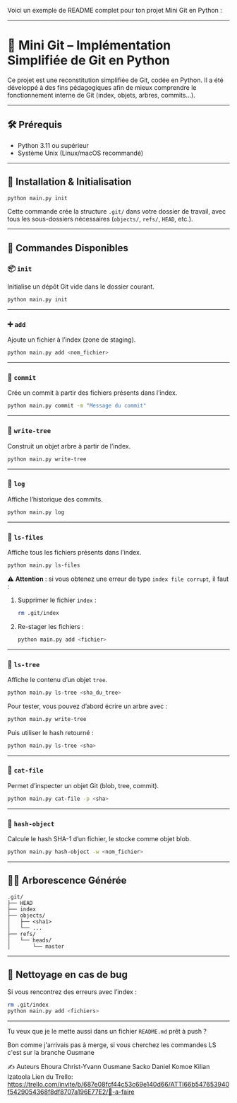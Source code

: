 Voici un exemple de README complet pour ton projet Mini Git en Python :

---

# 🧪 Mini Git – Implémentation Simplifiée de Git en Python

Ce projet est une reconstitution simplifiée de Git, codée en Python. Il a été développé à des fins pédagogiques afin de mieux comprendre le fonctionnement interne de Git (index, objets, arbres, commits…).

---

## 🛠️ Prérequis

* Python 3.11 ou supérieur
* Système Unix (Linux/macOS recommandé)

---

## 🚀 Installation & Initialisation

```bash
python main.py init
```

Cette commande crée la structure `.git/` dans votre dossier de travail, avec tous les sous-dossiers nécessaires (`objects/`, `refs/`, `HEAD`, etc.).

---

## 📂 Commandes Disponibles

### 📦 `init`

Initialise un dépôt Git vide dans le dossier courant.

```bash
python main.py init
```

---

### ➕ `add`

Ajoute un fichier à l’index (zone de staging).

```bash
python main.py add <nom_fichier>
```

---

### 🧱 `commit`

Crée un commit à partir des fichiers présents dans l’index.

```bash
python main.py commit -m "Message du commit"
```

---

### 🌳 `write-tree`

Construit un objet arbre à partir de l’index.

```bash
python main.py write-tree
```

---

### 📜 `log`

Affiche l’historique des commits.

```bash
python main.py log
```

---

### 📄 `ls-files`

Affiche tous les fichiers présents dans l’index.

```bash
python main.py ls-files
```

⚠️ **Attention** : si vous obtenez une erreur de type `index file corrupt`, il faut :

1. Supprimer le fichier `index` :

   ```bash
   rm .git/index
   ```
2. Re-stager les fichiers :

   ```bash
   python main.py add <fichier>
   ```

---

### 🌲 `ls-tree`

Affiche le contenu d’un objet `tree`.

```bash
python main.py ls-tree <sha_du_tree>
```

Pour tester, vous pouvez d’abord écrire un arbre avec :

```bash
python main.py write-tree
```

Puis utiliser le hash retourné :

```bash
python main.py ls-tree <sha>
```

---

### 🔎 `cat-file`

Permet d’inspecter un objet Git (blob, tree, commit).

```bash
python main.py cat-file -p <sha>
```

---

### 🧪 `hash-object`

Calcule le hash SHA-1 d’un fichier, le stocke comme objet blob.

```bash
python main.py hash-object -w <nom_fichier>
```

---

## 👨‍💻 Arborescence Générée

```
.git/
├── HEAD
├── index
├── objects/
│   ├── <sha1>
│   └── ...
├── refs/
│   └── heads/
│       └── master
```

---

## 🧼 Nettoyage en cas de bug

Si vous rencontrez des erreurs avec l’index :

```bash
rm .git/index
python main.py add <fichiers>
```

---

Tu veux que je le mette aussi dans un fichier `README.md` prêt à push ?


Bon comme j'arrivais pas à merge, si vous cherchez les commandes LS c'est sur la branche Ousmane

✍️ Auteurs
Ehoura Christ-Yvann
Ousmane Sacko
Daniel Komoe
Kilian Izatoola
Lien du Trello: https://trello.com/invite/b/687e08fcf44c53c69e140d66/ATTI66b547653940f5429054368f8df8707a196E77E2/📌-a-faire
